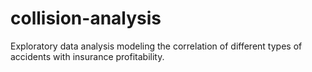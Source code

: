 # collision-analysis
Exploratory data analysis modeling the correlation of different types of accidents with insurance profitability. 
